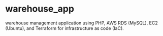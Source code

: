 # warehouse_app
warehouse management application using PHP, AWS RDS (MySQL), EC2 (Ubuntu), and Terraform for infrastructure as code (IaC).
